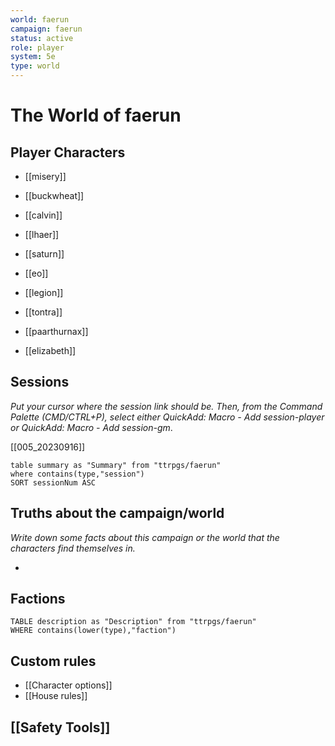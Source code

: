 ```yaml
---
world: faerun
campaign: faerun
status: active
role: player
system: 5e
type: world
---
```

# The World of faerun

## Player Characters

- [[misery]]
- [[buckwheat]]
- [[calvin]]

- [[lhaer]]
- [[saturn]]
- [[eo]]
- [[legion]]
- [[tontra]]
- [[paarthurnax]]
- [[elizabeth]]

## Sessions

*Put your cursor where the session link should be. Then, from the Command Palette (CMD/CTRL+P), select either QuickAdd: Macro - Add session-player or QuickAdd: Macro - Add session-gm*.

[[005_20230916]]


```dataview
table summary as "Summary" from "ttrpgs/faerun"
where contains(type,"session")
SORT sessionNum ASC
```


## Truths about the campaign/world

*Write down some facts about this campaign or the world that the characters find themselves in.*

- 


## Factions

```dataview
TABLE description as "Description" from "ttrpgs/faerun"
WHERE contains(lower(type),"faction")
```

## Custom rules

- [[Character options]]
- [[House rules]]

## [[Safety Tools]]